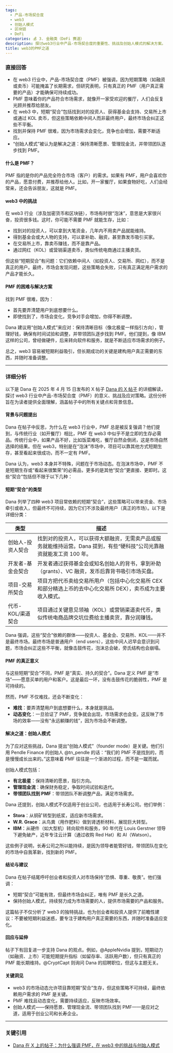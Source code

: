 ```yaml
---
tags:
  - 产品-市场契合度
  - web3
  - 创始人模式
  - 区块链
  - DeFi
categories: 💰 3. 金融类（DeFi 赛道）
description: 探讨web3行业中产品-市场契合度的重要性、挑战及创始人模式的解决方案。
title: web3的PMF之道
---
```

### 直接回答

- 在 web3 行业中，产品-市场契合度（PMF）被强调，因为短期策略（如融资或卖币）可能掩盖了长期需求，但研究表明，只有真正的 PMF（用户真正需要的产品）才能确保可持续成功。
- PMF 意味着你的产品符合市场需求，就像开一家受欢迎的餐厅，人们会反复光顾并推荐给朋友。
- 在 web3 中，短期“契合”包括找到对的投资人、获得基金会支持、交易所上市或通过 KOL 卖币，但这些策略依赖中间人而非最终用户，最终市场会纠正这些不平衡。
- 找到并保持 PMF 很难，因为市场需求会变化，竞争也会增加，需要不断适应。
- “创始人模式”被认为是解决之道：保持清晰愿景、管理现金流，并带领团队逐步找到 PMF。

#### 什么是 PMF？
PMF 指的是你的产品完全符合市场（客户）的需求。如果有 PMF，用户会喜欢你的产品，愿意付费，并推荐给他人。比如，开一家餐厅，如果食物好吃，人们会经常来，还会告诉朋友，这就是 PMF。

#### web3 中的挑战
在 web3 行业（涉及加密货币和区块链），市场有时很“泡沫”，意思是大家很兴奋，投资很多钱。这时，你可能不需要 PMF 就能生存，比如：
- 找到对的投资人，可以拿到大笔资金，几年内不用卖产品就能维持。
- 得到基金会或大人物的支持，可以拿补助、融资，甚至靠发币吸引买家。
- 在交易所上市，靠卖币赚钱，而不是靠产品。
- 通过网红（KOL）或营销渠道卖币，类似传统电商通过主播卖货。

但这些“短期契合”有问题：它们依赖中间人（如投资人、交易所、网红），而不是真正的用户。最终，市场会发现问题，这些策略会失败，只有真正满足用户需求的产品才能长久。

#### PMF 的困难与解决方案
找到 PMF 很难，因为：
- 首先要弄清楚用户到底想要什么。
- 即使找到了，市场会变化，竞争对手会增加，你得不断调整。

Dana 建议用“创始人模式”来应对：保持清晰目标（像北极星一样指引方向），管理好钱，确保有时间试验和调整，并带领团队逐步找到 PMF。他们提到，像 IBM 这样的公司，曾经做硬件，后来转向软件和服务，就是不断适应市场需求的例子。

总之，web3 容易被短期利益吸引，但长期成功的关键是建构用户真正需要的东西，并随时准备调整。

---

### 详细分析

以下是 Dana 在 2025 年 4 月 15 日发布的 X 帖子 [Dana 的 X 帖子](https://x.com/DanaBuidl/status/1912140559885734204) 的详细解读，探讨 web3 行业中产品-市场契合度（PMF）的意义、挑战及应对策略。这份分析旨在为读者提供全面理解，涵盖帖子中的所有关键点和背景信息。

#### 背景与问题提出
Dana 在帖子中反思，为什么在 web3 行业中，PMF 总是被反复强调？他们提到，与传统行业（如开餐厅）相比，PMF 在 web3 中似乎不是立即的生存必需品。传统行业中，如果产品不好，比如饭菜难吃，餐厅自然会倒闭，这是市场自然选择的结果。但在 web3，特别是在“泡沫”市场中，项目可以靠其他方式短期生存，甚至看起来很成功，而不一定有 PMF。

Dana 认为，web3 本身并不特殊，问题在于市场动态。在泡沫市场中，PMF 不是短期生存或“看起来很繁荣”的必需品，更多的是其他“契合”更直接、更即时。这些“契合”包括但不限于以下几种：

#### 短期“契合”的类型
Dana 列举了四种 web3 项目常依赖的短期“契合”，这些策略可以带来资金、市场牵引或收入，但最终不可持续，因为它们不涉及最终用户（真正的市场）。以下是详细分类：

| **类型**               | **描述**                                                                 |
|------------------------|--------------------------------------------------------------------------|
| 创始人-投资人契合      | 找到对的投资人，可以获得大额融资，无需卖产品或服务就能维持运营。Dana 提到，有些“硬科技”公司光靠融资就能发工资 100 年。 |
| 开发者-基金会契合      | 开发者通过获得基金会或知名创始人的背书，拿到补助（grants）、VC 融资，发币后靠背书吸引市场买盘。 |
| 项目-交易所契合        | 项目方把代币卖给交易所用户（包括中心化交易所 CEX 和部分精选上币的去中心化交易所 DEX），卖币成为主要收入模式。 |
| 代币-KOL/渠道契合      | 项目通过关键意见领袖（KOL）或营销渠道卖代币，类似传统电商品牌交坑位费给主播卖货，靠分润赚钱。 |

Dana 强调，这些“契合”依赖的群体——投资人、基金会、交易所、KOL——并不是最终市场。最终市场是普通用户（end users），这些中间人迟早会意识到问题，市场会纠正这些不平衡，就像击鼓传花，泡沫总会破，旁氏结构也会崩塌。

#### PMF 的真正意义
与这些短期“契合”不同，PMF 是“真实、持久的契合”。Dana 定义 PMF 是“市场”——愿意买单的用户和客户。这是最后一环，没有击鼓传花的脆弱性，PMF 是可持续的。

然而，PMF 不仅难找，还会不断变化：
- **难找**：要弄清楚用户到底想要什么，本身就是挑战。
- **动态变化**：一旦验证了 PMF，竞争就会出现，市场需求也会变。这反映了市场的效率——没有“永远躺赚的钱”，因为市场会不断调整。

#### 解决之道：创始人模式
为了应对这些挑战，Dana 提出“创始人模式”（founder mode）是关键。他们引用 Pendle Finance 的创始人 @tn_pendle 的话：“我们的 PMF 不是找到的，而是慢慢成长出来的。”这意味着 PMF 往往是一个渐进的过程，而不是一蹴而就。

创始人模式包括：
- **有北极星**：保持清晰的愿景，指引方向。
- **管理现金流**：确保财务稳定，争取时间试验和迭代。
- **带领团队找到 PMF**：带领团队不断调整产品，满足市场需求。

Dana 还提到，创始人模式不仅适用于创业公司，也适用于长寿公司。他们举例：
- **Stora**：从铜矿转型到纸浆，适应新市场需求。
- **W.R. Grace**：从鸟粪（用作肥料）做到肾透析材料，展现巨大转型。
- **IBM**：从硬件（如大型机）转向软件和服务，90 年代在 Louis Gerstner 领导下避免破产，近年专注云计算（通过收购 Red Hat）和 AI（Watson）。

这些例子说明，长寿公司之所以能持续，是因为领导者能管好钱，带领团队在变化的市场中自我革新，找到新的 PMF。

#### 结论与建议
Dana 在帖子结尾呼吁创业者和投资人对市场保持“恐惧、尊重、敬畏”。他们强调：
- 短期“契合”可能有效，但最终市场会纠正，唯有 PMF 是长久之道。
- 保持创始人模式，持续努力成为市场需要的人，提供市场需要的产品和服务。

这篇帖子不仅分析了 web3 的独特挑战，也为创业者和投资人提供了前瞻性建议：不要被短期利益迷惑，要专注于建构用户真正需要的东西，并随时准备适应变化。

#### 回应与延伸
帖子下有回复进一步支持 Dana 的观点。例如，@AppleNvidia 提到，短期动力（如融资、上市）可能短期提升指标（如留存率、活跃用户数），但只有真正的 PMF 能长期维持。@CryptCapt 则询问 Dana 的招聘职位，但这与主题无关。

#### 关键洞见
- web3 的市场动态允许项目靠短期“契合”生存，但这些策略不可持续，最终依赖用户需求的 PMF 是关键。
- PMF 难找且动态变化，需要持续适应，反映市场效率。
- 创始人模式——保持愿景、管理现金流、带领团队找到 PMF——是应对之道，适用于创业公司和长寿企业。

---

### 关键引用
- [Dana 在 X 上的帖子：为什么强调 PMF，在 web3 中的挑战与创始人模式](https://x.com/DanaBuidl/status/1912140559885734204)